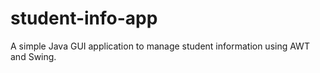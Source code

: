 # student-info-app
A simple Java GUI application to manage student information using AWT and Swing.
